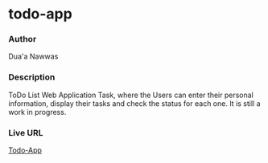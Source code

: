# todo-app

### Author

Dua'a Nawwas

### Description

ToDo List Web Application Task, where the Users can enter their personal information, display their tasks and check the status for each one.
It is still a work in progress.

### Live URL

[Todo-App](https://duaanawwas.github.io/todo-app/)

